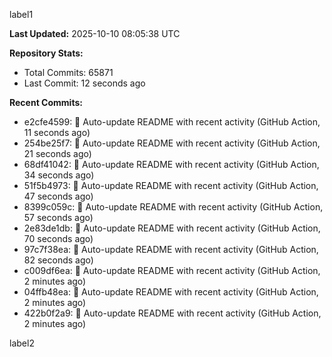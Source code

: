 
label1 
<!-- ACTIVITY_START -->
**Last Updated:** 2025-10-10 08:05:38 UTC

**Repository Stats:**
- Total Commits: 65871
- Last Commit: 12 seconds ago

**Recent Commits:**
- e2cfe4599: 🤖 Auto-update README with recent activity (GitHub Action, 11 seconds ago)
- 254be25f7: 🤖 Auto-update README with recent activity (GitHub Action, 21 seconds ago)
- 68df41042: 🤖 Auto-update README with recent activity (GitHub Action, 34 seconds ago)
- 51f5b4973: 🤖 Auto-update README with recent activity (GitHub Action, 47 seconds ago)
- 8399c059c: 🤖 Auto-update README with recent activity (GitHub Action, 57 seconds ago)
- 2e83de1db: 🤖 Auto-update README with recent activity (GitHub Action, 70 seconds ago)
- 97c7f38ea: 🤖 Auto-update README with recent activity (GitHub Action, 82 seconds ago)
- c009df6ea: 🤖 Auto-update README with recent activity (GitHub Action, 2 minutes ago)
- 04ffb48ea: 🤖 Auto-update README with recent activity (GitHub Action, 2 minutes ago)
- 422b0f2a9: 🤖 Auto-update README with recent activity (GitHub Action, 2 minutes ago)
<!-- ACTIVITY_END -->

label2
